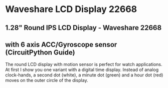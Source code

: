 # Waveshare LCD Display 22668
## 1.28" Round IPS LCD Display - Waveshare 22668 
## with 6 axis ACC/Gyroscope sensor (CircuitPython Guide)

The round LCD display with motion sensor is perfect for watch applications. At first I show you one variant with a
digital time display. Instead of analog clock-hands, a second dot (white), a minute dot (green) and a hour dot
(red) moves on the outer circle of the display.
